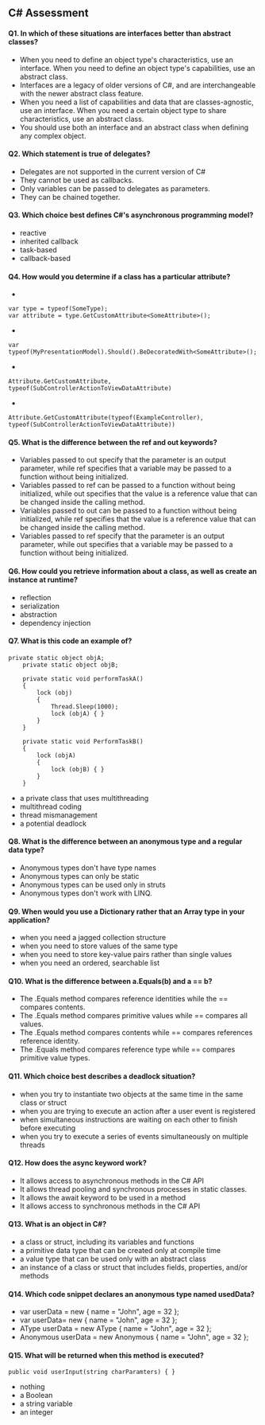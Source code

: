C# Assessment
-------------

#### Q1. In which of these situations are interfaces better than abstract classes?
- When you need  to define an object type's characteristics, use an interface. When you need to define an object type's capabilities, use an abstract class.
- Interfaces are a legacy of older versions of C#, and are interchangeable with the newer abstract class feature.
- When you need a list of capabilities and data that are classes-agnostic, use an interface. When you need a certain object type to share characteristics, use an abstract class.
- You should use both an interface and an abstract class when defining any complex object.

#### Q2. Which statement is true of delegates?
- Delegates are not supported in the current version of C#
- They cannot be used as callbacks.
- Only variables can be passed to delegates as parameters.
- They can be chained together.

#### Q3. Which choice best defines C#'s asynchronous programming model?
- reactive
- inherited callback
- task-based
- callback-based

#### Q4. How would you determine if a class has a particular attribute?
- 
```
var type = typeof(SomeType); 
var attribute = type.GetCustomAttribute<SomeAttribute>();
```
- 
```
var typeof(MyPresentationModel).Should().BeDecoratedWith<SomeAttribute>();
```
- 
```
Attribute.GetCustomAttribute, typeof(SubControllerActionToViewDataAttribute)
```
-
```
Attribute.GetCustomAttribute(typeof(ExampleController), typeof(SubControllerActionToViewDataAttribute))
```
#### Q5. What is the difference between the ref and out keywords?
- Variables passed to out specify that the parameter is an output parameter, while ref specifies that a variable may be passed to a function without being initialized.
- Variables passed to ref can be passed to a function without being initialized, while out specifies that the value is a reference value that can be changed inside the calling method.
- Variables passed to out can be passed to a function without being initialized, while ref specifies that the value is a reference value that can be changed inside the calling method.
- Variables passed to ref specify that the parameter is an output parameter, while out specifies that a variable may be passed to a function without being initialized.

#### Q6. How could you retrieve information about a class, as well as create an instance at runtime?
- reflection
- serialization
- abstraction
- dependency injection

#### Q7. What is this code an example of?
```
private static object objA;
    private static object objB;

    private static void performTaskA()
    {
        lock (obj)
        {
            Thread.Sleep(1000);
            lock (objA) { }
        }
    }

    private static void PerformTaskB()
    {
        lock (objA)
        {
            lock (objB) { } 
        }
    }
```
- a private class that uses multithreading
- multithread coding
- thread mismanagement
- a potential deadlock

#### Q8. What is the difference between an anonymous type and a regular data type?
- Anonymous types don't have type names
- Anonymous types can only be static
- Anonymous types can be used only in struts
- Anonymous types don't work with LINQ.

#### Q9. When would you use a Dictionary rather that an Array type in your application?
- when you need a jagged collection structure
- when you need to store values of the same type
- when you need to store key-value pairs rather than single values
- when you need an ordered, searchable list

#### Q10. What is the difference between a.Equals(b) and a == b?
- The .Equals method compares reference identities while the == compares contents.
- The .Equals method compares primitive values while == compares all values.
- The .Equals method compares contents while == compares references reference identity.
- The .Equals method compares reference type while == compares primitive value types.

#### Q11. Which choice best describes a deadlock situation?
- when you try to instantiate two objects at the same time in the same class or struct
- when you are trying to execute an action after a user event is registered
- when simultaneous instructions are waiting on each other to finish before executing
- when you try to execute a series of events simultaneously on multiple threads

#### Q12. How does the async keyword work?
- It allows access to asynchronous methods in the C# API
- It allows thread pooling and synchronous processes in static classes.
- It allows the await keyword to be used in a method
- It allows access to synchronous methods in the C# API

#### Q13. What is an object in C#?
- a class or struct, including its variables and functions
- a primitive data type that can be created only at compile time 
- a value type that can be used only with an abstract class
- an instance of a class or struct that includes fields, properties, and/or methods

#### Q14. Which code snippet declares an anonymous type named usedData?
- var<T> userData = new <T> { name = "John", age = 32 };
- var userData= new { name = "John", age = 32 };
- AType userData = new AType { name = "John", age = 32 };
- Anonymous<T> userData = new Anonymous<T> { name = "John", age = 32 };

#### Q15. What will be returned when this method is executed?
`public void userInput(string charParamters) { }`
- nothing 
- a Boolean
- a string variable
- an integer
